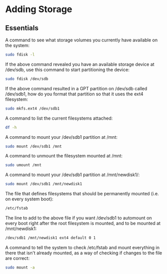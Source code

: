 # Adding Storage 
## Essentials 

A command to see what storage volumes you currently 
have available on the system:
```bash
sudo fdisk -l
```
If the above command revealed you have an available 
storage device at /dev/sdb, use this command to 
start partitioning the device:
```bash
sudo fdisk /dev/sdb
```
If the above command resulted in a GPT partition on 
/dev/sdb called /dev/sdb1, how do you format that 
partition so that it uses the ext4 filesystem:
```bash
sudo mkfs.ext4 /dev/sdb1
```
A command to list the current filesystems attached:
```bash
df -h
```
A command to mount your /dev/sdb1 partition at /mnt:
```bash
sudo mount /dev/sdb1 /mnt
```
A command to unmount the filesystem mounted at /mnt:
```bash
sudo umount /mnt
```
A command to mount your /dev/sdb1 partition at 
/mnt/newdisk1/:
```bash
sudo mount /dev/sdb1 /mnt/newdisk1
```
The file that defines filesystems that should be 
permanently mounted (i.e. on every system boot):
```bash
/etc/fstab
```
The line to add to the above file if you want 
/dev/sdb1 to automount on every boot right after 
the root filesystem is mounted, and to be mounted 
at /mnt/newdisk1:
```bash
/dev/sdb1 /mnt/newdisk1 ext4 default 0 1
```
A command to tell the system to check /etc/fstab 
and mount everything in there that isn't already 
mounted, as a way of checking if changes to the 
file are correct:
```bash
sudo mount -a
```


